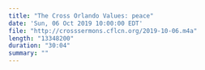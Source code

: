 ```yaml
---
title: "The Cross Orlando Values: peace"
date: 'Sun, 06 Oct 2019 10:00:00 EDT'
file: "http://crosssermons.cflcn.org/2019-10-06.m4a"
length: "13348200"
duration: "30:04"
summary: ""
---
```

